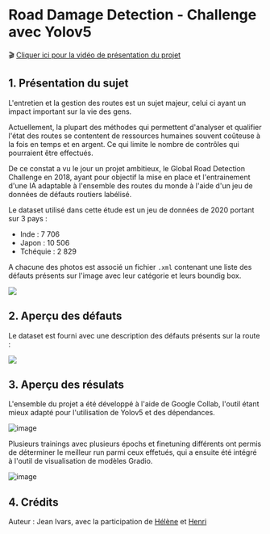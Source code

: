 # Road Damage Detection - Challenge avec Yolov5

🎬 <a href=''>Cliquer ici pour la vidéo de présentation du projet</a>

## 1. Présentation du sujet

L'entretien et la gestion des routes est un sujet majeur, celui ci ayant un impact important sur la vie des gens.

Actuellement, la plupart des méthodes qui permettent d'analyser et qualifier l'état des routes se contentent de ressources humaines souvent coûteuse à la fois en temps et en argent. Ce qui limite le nombre de contrôles qui pourraient être effectués.

De ce constat a vu le jour un projet ambitieux, le Global Road Detection Challenge en 2018, ayant pour objectif la mise en place et l'entrainement d'une IA adaptable à l'ensemble des routes du monde à l'aide d'un jeu de données de défauts routiers labélisé.

Le dataset utilisé dans cette étude est un jeu de données de 2020 portant sur 3 pays :

<ul>
  <li>Inde : 7 706</li>
  <li>Japon : 10 506</li>
  <li>Tchéquie : 2 829</li>
</ul>

A chacune des photos est associé un fichier <code>.xml</code> contenant une liste des défauts présents sur l'image avec leur catégorie et leurs boundig box.

<img src="https://iili.io/DubqG4.md.png">

## 2. Aperçu des défauts

Le dataset est fourni avec une description des défauts présents sur la route :

<img src="https://iili.io/DA3bb2.md.png">


## 3. Aperçu des résulats

L'ensemble du projet a été développé à l'aide de Google Collab, l'outil étant mieux adapté pour l'utilisation de Yolov5 et des dépendances.

![image](https://user-images.githubusercontent.com/96300465/202906951-1b7ebe74-5daa-4a97-aeb2-c123c45f8f63.png)

Plusieurs trainings avec plusieurs épochs et finetuning différents ont permis de déterminer le meilleur run parmi ceux effetués, qui a ensuite été intégré à l'outil de visualisation de modèles Gradio.

![image](https://user-images.githubusercontent.com/96300465/202907054-88f0086a-aa29-4f93-bc70-6437ea781da3.png)

## 4. Crédits

Auteur : Jean Ivars, avec la participation de <a href='https://github.com/Bebock'>Hélène</a> et <a href='https://github.com/HenriPuntous/'>Henri</a>
